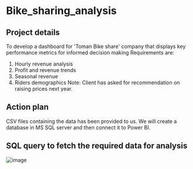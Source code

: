 # Bike_sharing_analysis
## Project details
To develop a dashboard for 'Toman Bike share' company that displays key performance metrics for informed decision making
Requirements are:
1. Hourly revenue analysis
2. Profit and revenue trends
3. Seasonal revenue
4. Riders demographics
Note: Client has asked for recommendation on raising prices next year.


## Action plan
CSV files containing the data has been provided to us. We will create a database in MS SQL server and then connect it to Power BI.

## SQL query to fetch the required data for analysis
![image](https://github.com/user-attachments/assets/04f0d0d2-981f-4933-a1dd-ddb017a81053)
